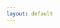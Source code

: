 ```yaml
---
layout: default
---
```


<div id = "app"></div>
<script src="https://unpkg.com/axios/dist/axios.min.js"></script>
<script src = "parser.js">
